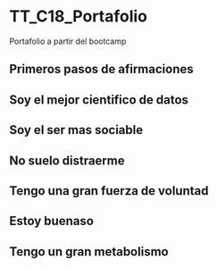 # TT_C18_Portafolio
Portafolio a partir del bootcamp


## Primeros pasos de afirmaciones

## Soy el mejor cientifico de datos

## Soy el ser mas sociable
## No suelo distraerme
## Tengo una gran fuerza de voluntad
## Estoy buenaso
## Tengo un gran metabolismo